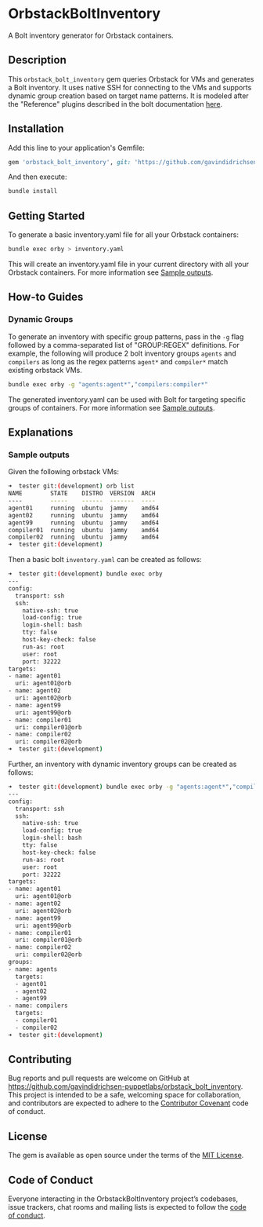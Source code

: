 # OrbstackBoltInventory

A Bolt inventory generator for Orbstack containers.

## Description

This `orbstack_bolt_inventory` gem queries Orbstack for VMs and generates a Bolt inventory. It uses native SSH for connecting to the VMs and supports dynamic group creation based on target name patterns. It is modeled after the "Reference" plugins described in the bolt documentation [here](https://www.puppet.com/docs/bolt/latest/writing_plugins.html#reference-plugins).

## Installation

Add this line to your application's Gemfile:

```ruby
gem 'orbstack_bolt_inventory', git: 'https://github.com/gavindidrichsen-puppetlabs/orbstack_bolt_inventory.git', branch: 'main'
```

And then execute:

```bash
bundle install
```

## Getting Started

To generate a basic inventory.yaml file for all your Orbstack containers:

```bash
bundle exec orby > inventory.yaml
```

This will create an inventory.yaml file in your current directory with all your Orbstack containers. For more information see [Sample outputs](#sample-outputs).

## How-to Guides

### Dynamic Groups

To generate an inventory with specific group patterns, pass in the `-g` flag followed by a comma-separated list of "GROUP:REGEX" definitions.  For example, the following will produce 2 bolt inventory groups `agents` and `compilers` as long as the regex patterns `agent*` and `compiler*` match existing orbstack VMs.

```bash
bundle exec orby -g "agents:agent*","compilers:compiler*"
```

The generated inventory.yaml can be used with Bolt for targeting specific groups of containers.  For more information see [Sample outputs](#sample-outputs).

## Explanations

### Sample outputs

Given the following orbstack VMs:

```bash
➜  tester git:(development) orb list
NAME        STATE    DISTRO  VERSION  ARCH
----        -----    ------  -------  ----
agent01     running  ubuntu  jammy    amd64
agent02     running  ubuntu  jammy    amd64
agent99     running  ubuntu  jammy    amd64
compiler01  running  ubuntu  jammy    amd64
compiler02  running  ubuntu  jammy    amd64
➜  tester git:(development) 
```

Then a basic bolt `inventory.yaml` can be created as follows:

```bash
➜  tester git:(development) bundle exec orby
---
config:
  transport: ssh
  ssh:
    native-ssh: true
    load-config: true
    login-shell: bash
    tty: false
    host-key-check: false
    run-as: root
    user: root
    port: 32222
targets:
- name: agent01
  uri: agent01@orb
- name: agent02
  uri: agent02@orb
- name: agent99
  uri: agent99@orb
- name: compiler01
  uri: compiler01@orb
- name: compiler02
  uri: compiler02@orb
➜  tester git:(development) 
```

Further, an inventory with dynamic inventory groups can be created as follows:

```bash
➜  tester git:(development) bundle exec orby -g "agents:agent*","compilers:compiler*"
---
config:
  transport: ssh
  ssh:
    native-ssh: true
    load-config: true
    login-shell: bash
    tty: false
    host-key-check: false
    run-as: root
    user: root
    port: 32222
targets:
- name: agent01
  uri: agent01@orb
- name: agent02
  uri: agent02@orb
- name: agent99
  uri: agent99@orb
- name: compiler01
  uri: compiler01@orb
- name: compiler02
  uri: compiler02@orb
groups:
- name: agents
  targets:
  - agent01
  - agent02
  - agent99
- name: compilers
  targets:
  - compiler01
  - compiler02
➜  tester git:(development)
```

## Contributing

Bug reports and pull requests are welcome on GitHub at <https://github.com/gavindidrichsen-puppetlabs/orbstack_bolt_inventory>. This project is intended to be a safe, welcoming space for collaboration, and contributors are expected to adhere to the [Contributor Covenant](http://contributor-covenant.org) code of conduct.

## License

The gem is available as open source under the terms of the [MIT License](https://opensource.org/licenses/MIT).

## Code of Conduct

Everyone interacting in the OrbstackBoltInventory project’s codebases, issue trackers, chat rooms and mailing lists is expected to follow the [code of conduct](https://github.com/gavindidrichsen-puppetlabs/orbstack_bolt_inventory/blob/master/CODE_OF_CONDUCT.md).
